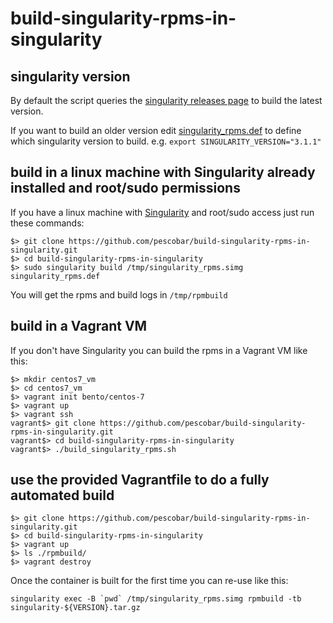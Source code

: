 # build-singularity-rpms-in-singularity

## singularity version

By default the script queries the [singularity releases page](https://github.com/sylabs/singularity/releases) to build the latest version.

If you want to build an older version edit [singularity_rpms.def](https://github.com/pescobar/build-singularity-rpms-in-singularity/blob/master/singularity_rpms.def#L17) to define which singularity version to build. e.g. `export SINGULARITY_VERSION="3.1.1"`

## build in a linux machine with Singularity already installed and root/sudo permissions

If you have a linux machine with [Singularity](https://www.sylabs.io/) and root/sudo access just run these commands:

```
$> git clone https://github.com/pescobar/build-singularity-rpms-in-singularity.git
$> cd build-singularity-rpms-in-singularity
$> sudo singularity build /tmp/singularity_rpms.simg singularity_rpms.def
```

You will get the rpms and build logs in `/tmp/rpmbuild`

## build in a Vagrant VM 

If you don't have Singularity you can build the rpms in a Vagrant VM like this:

```
$> mkdir centos7_vm
$> cd centos7_vm
$> vagrant init bento/centos-7
$> vagrant up
$> vagrant ssh
vagrant$> git clone https://github.com/pescobar/build-singularity-rpms-in-singularity.git
vagrant$> cd build-singularity-rpms-in-singularity
vagrant$> ./build_singularity_rpms.sh
```

## use the provided Vagrantfile to do a fully automated build

```
$> git clone https://github.com/pescobar/build-singularity-rpms-in-singularity.git
$> cd build-singularity-rpms-in-singularity
$> vagrant up
$> ls ./rpmbuild/
$> vagrant destroy
```


Once the container is built for the first time you can re-use like this:
```
singularity exec -B `pwd` /tmp/singularity_rpms.simg rpmbuild -tb singularity-${VERSION}.tar.gz
```
